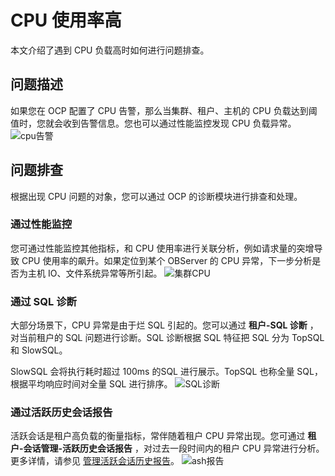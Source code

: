 # CPU 使用率高

本文介绍了遇到 CPU 负载高时如何进行问题排查。

## 问题描述

如果您在 OCP 配置了 CPU 告警，那么当集群、租户、主机的 CPU 负载达到阈值时，您就会收到告警信息。您也可以通过性能监控发现 CPU 负载异常。
![cpu告警](http://icms-x-dita.oss-cn-zhangjiakou.aliyuncs.com/xdita-output/zh-CN/task15594633/images/p355504.png?Expires=7258148259&OSSAccessKeyId=LTAIJfoPL6wmrirR&Signature=KS7M1jEHPDnUON79u4HQbrDUBCo%3D)

## 问题排查

根据出现 CPU 问题的对象，您可以通过 OCP 的诊断模块进行排查和处理。

### 通过性能监控

您可通过性能监控其他指标，和 CPU 使用率进行关联分析，例如请求量的突增导致 CPU 使用率的飙升。如果定位到某个 OBServer 的 CPU 异常，下一步分析是否为主机 IO、文件系统异常等所引起。
![集群CPU](http://icms-x-dita.oss-cn-zhangjiakou.aliyuncs.com/xdita-output/zh-CN/task15594633/images/p355512.png?Expires=7258148259&OSSAccessKeyId=LTAIJfoPL6wmrirR&Signature=9%2BKZIroJbcjjdjzvf1Q3G4cksVw%3D)

### 通过 SQL 诊断

大部分场景下，CPU 异常是由于烂 SQL 引起的。您可以通过 **租户-SQL 诊断** ，对当前租户的 SQL 问题进行诊断。SQL 诊断根据 SQL 特征把 SQL 分为 TopSQL 和 SlowSQL。

SlowSQL 会将执行耗时超过 100ms 的SQL 进行展示。TopSQL 也称全量 SQL，根据平均响应时间对全量 SQL 进行排序。
![SQL诊断](https://obbusiness-private.oss-cn-shanghai.aliyuncs.com/doc/img/observer/V3.1.4/zh-CN/users-guide/operation-and-maintenance-management/common-operation-and-maintenance-operations/performance-issues/cpu/ocp-sql.png)

### 通过活跃历史会话报告

活跃会话是租户高负载的衡量指标，常伴随着租户 CPU 异常出现。您可通过 **租户-会话管理-活跃历史会话报告** ，对过去一段时间内的租户 CPU 异常进行分析。更多详情，请参见 [管理活跃会话历史报告](https://www.oceanbase.com/docs/oceanbase-cloud-platform/oceanbase-cloud-platform/V3.1.2/view-the-active-session-history-report)。
![ash报告](http://icms-x-dita.oss-cn-zhangjiakou.aliyuncs.com/xdita-output/zh-CN/task15594633/images/p355544.png?Expires=7258148259&OSSAccessKeyId=LTAIJfoPL6wmrirR&Signature=1e42sMCTFENyIK5NRAseJJyqzrQ%3D)
